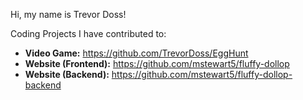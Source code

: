 Hi, my name is Trevor Doss! 

Coding Projects I have contributed to:

   - **Video Game:** https://github.com/TrevorDoss/EggHunt
   - **Website (Frontend):** https://github.com/mstewart5/fluffy-dollop
   - **Website (Backend):** https://github.com/mstewart5/fluffy-dollop-backend
 
